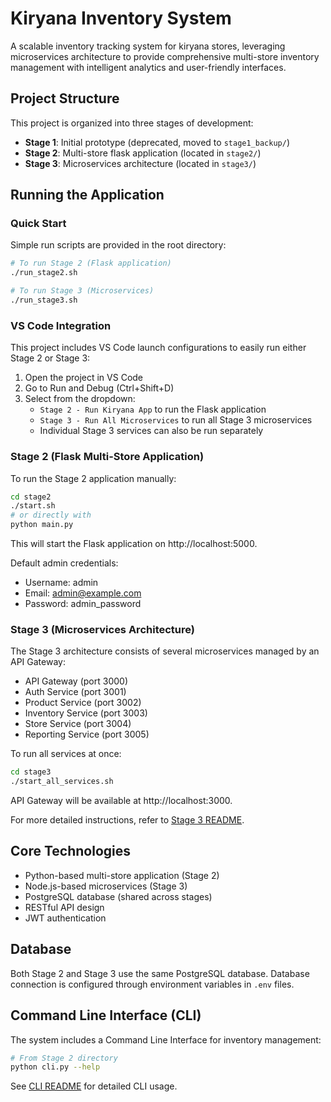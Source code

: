 # Kiryana Inventory System

A scalable inventory tracking system for kiryana stores, leveraging microservices architecture to provide comprehensive multi-store inventory management with intelligent analytics and user-friendly interfaces.

## Project Structure

This project is organized into three stages of development:

- **Stage 1**: Initial prototype (deprecated, moved to `stage1_backup/`)
- **Stage 2**: Multi-store flask application (located in `stage2/`)
- **Stage 3**: Microservices architecture (located in `stage3/`)

## Running the Application

### Quick Start

Simple run scripts are provided in the root directory:

```bash
# To run Stage 2 (Flask application)
./run_stage2.sh

# To run Stage 3 (Microservices)
./run_stage3.sh
```

### VS Code Integration

This project includes VS Code launch configurations to easily run either Stage 2 or Stage 3:

1. Open the project in VS Code
2. Go to Run and Debug (Ctrl+Shift+D)
3. Select from the dropdown:
   - `Stage 2 - Run Kiryana App` to run the Flask application
   - `Stage 3 - Run All Microservices` to run all Stage 3 microservices
   - Individual Stage 3 services can also be run separately

### Stage 2 (Flask Multi-Store Application)

To run the Stage 2 application manually:

```bash
cd stage2
./start.sh
# or directly with
python main.py
```

This will start the Flask application on http://localhost:5000.

Default admin credentials:
- Username: admin
- Email: admin@example.com
- Password: admin_password

### Stage 3 (Microservices Architecture)

The Stage 3 architecture consists of several microservices managed by an API Gateway:

- API Gateway (port 3000)
- Auth Service (port 3001)
- Product Service (port 3002)
- Inventory Service (port 3003)
- Store Service (port 3004)
- Reporting Service (port 3005)

To run all services at once:

```bash
cd stage3
./start_all_services.sh
```

API Gateway will be available at http://localhost:3000.

For more detailed instructions, refer to [Stage 3 README](stage3/README_HOW_TO_RUN.md).

## Core Technologies

- Python-based multi-store application (Stage 2)
- Node.js-based microservices (Stage 3)
- PostgreSQL database (shared across stages)
- RESTful API design
- JWT authentication

## Database

Both Stage 2 and Stage 3 use the same PostgreSQL database. Database connection is configured through environment variables in `.env` files.

## Command Line Interface (CLI)

The system includes a Command Line Interface for inventory management:

```bash
# From Stage 2 directory
python cli.py --help
```

See [CLI README](stage2/README_CLI.md) for detailed CLI usage.
